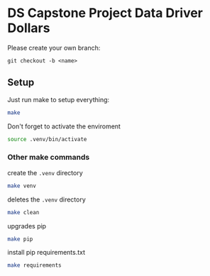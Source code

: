 # DS Capstone Project Data Driver Dollars 

Please create your own branch:
```
git checkout -b <name>
````

## Setup

Just run make to setup everything:

```BASH
make
```

Don't forget to activate the enviroment
```BASH
source .venv/bin/activate
```

### Other make commands

create the `.venv` directory
```BASH
make venv
```

deletes the `.venv` directory
```BASH
make clean 
```

upgrades pip
```BASH
make pip 
```

install pip requirements.txt
```BASH
make requirements 
```
